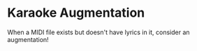 Karaoke Augmentation
====================

When a MIDI file exists but doesn't have lyrics in it, consider an augmentation!

